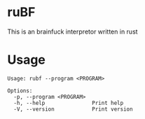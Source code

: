 # ruBF

This is an brainfuck interpretor written in rust

# Usage

```
Usage: rubf --program <PROGRAM>

Options:
  -p, --program <PROGRAM>
  -h, --help               Print help
  -V, --version            Print version
```
